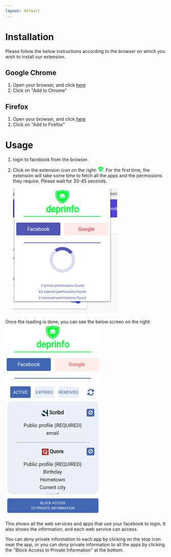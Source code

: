 ```yaml
---
layout: default
---
```

# [](#install)Installation
Please follow the below instructions according to the browser on which you wish to install our extension.

## [](#gchrome)Google Chrome
 1. Open your browser, and click [here](https://chrome.google.com/webstore/detail/deprinfo/giofcecoogamkiogimailkdephhkabfd)
 2. Click on "Add to Chrome"



## [](#firefox)Firefox
 1. Open your browser, and click [here](https://addons.mozilla.org/firefox/addon/deprinfo/)
 2. Click on "Add to Firefox"

# [](#usage)Usage
 1. login to facebook from the browser.
 2. Click on the extension icon on the right: <img src="/assets/images/16.png" 
            class='hidden-xs hidden-sm'/>. For the first time, the extension will take some time to fetch all the apps and the permissions they require. Please wait for 30-45 seconds.
   
     <img src="/assets/images/waiting.png" 
            class='hidden-xs hidden-sm' style='vertical-align: center; ' />
            
   Once the loading is done, you can see the below screen on the right:
   <img src="/assets/images/screenshot.png" 
            class='hidden-xs hidden-sm' style='vertical-align: center; ' />
            
   This shows all the web services and apps that use your facebook to login. It also shows the information, and each web service can access. 
   
   You can _deny_ private information to each app by clicking on the stop icon near the app, or you can _deny_ private information to all the apps by clicking the "Block Access to Private Information" at the bottom.
 
